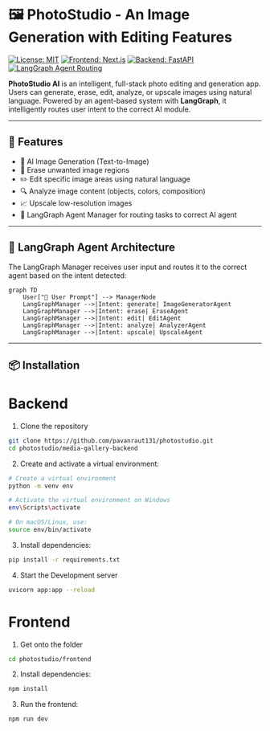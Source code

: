 # 🖼️ PhotoStudio - An Image Generation with Editing Features 

[![License: MIT](https://img.shields.io/badge/License-MIT-yellow.svg)](https://opensource.org/licenses/MIT)
[![Frontend: Next.js](https://img.shields.io/badge/frontend-next.js-blue)](https://nextjs.org/)
[![Backend: FastAPI](https://img.shields.io/badge/backend-fastapi-green)](https://fastapi.tiangolo.com/)
[![LangGraph Agent Routing](https://img.shields.io/badge/AI%20routing-LangGraph-purple)](https://github.com/langchain-ai/langgraph)

**PhotoStudio AI** is an intelligent, full-stack photo editing and generation app. Users can generate, erase, edit, analyze, or upscale images using natural language. Powered by an agent-based system with **LangGraph**, it intelligently routes user intent to the correct AI module.

---

## 🌟 Features

- 🎨 AI Image Generation (Text-to-Image)
- 🧼 Erase unwanted image regions
- ✏️ Edit specific image areas using natural language
- 🔍 Analyze image content (objects, colors, composition)
- 📈 Upscale low-resolution images
- 🧠 LangGraph Agent Manager for routing tasks to correct AI agent

---

## 🧠 LangGraph Agent Architecture

The LangGraph Manager receives user input and routes it to the correct agent based on the intent detected:

```mermaid
graph TD
    User["🧑 User Prompt"] --> ManagerNode
    LangGraphManager -->|Intent: generate| ImageGeneratorAgent
    LangGraphManager -->|Intent: erase| EraseAgent
    LangGraphManager -->|Intent: edit| EditAgent
    LangGraphManager -->|Intent: analyze| AnalyzerAgent
    LangGraphManager -->|Intent: upscale| UpscaleAgent

```
---
## 📦 Installation

# Backend

1. Clone the repository

```bash
git clone https://github.com/pavanraut131/photostudio.git
cd photostudio/media-gallery-backend
```
2. Create and activate a virtual environment:

```bash
# Create a virtual environment
python -m venv env

# Activate the virtual environment on Windows
env\Scripts\activate

# On macOS/Linux, use:
source env/bin/activate
```
3. Install dependencies:
```bash
pip install -r requirements.txt
```
4. Start the Development server
```bash
uvicorn app:app --reload
```

# Frontend
1. Get onto the folder
```bash
cd photostudio/frontend
```
2. Install dependencies:
```bash
npm install
```
3. Run the frontend:
```bash
npm run dev 
```



   

